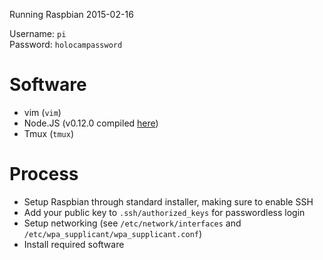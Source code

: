 Running Raspbian 2015-02-16

Username: `pi`  
Password: `holocampassword`

# Software
* vim (`vim`)
* Node.JS (v0.12.0 compiled [here](http://conoroneill.net/download-compiled-version-of-nodejs-0120-stable-for-raspberry-pi-here))
* Tmux (`tmux`)

# Process
* Setup Raspbian through standard installer, making sure to enable SSH
* Add your public key to `.ssh/authorized_keys` for passwordless login
* Setup networking (see `/etc/network/interfaces` and `/etc/wpa_supplicant/wpa_supplicant.conf`)
* Install required software
